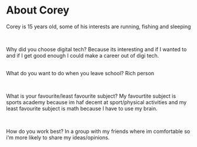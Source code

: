 <h1>About Corey</h1>
<p> Corey is 15 years old, some of his interests are running, fishing and sleeping </p>
<br>
<p>Why did you choose digital tech? Because its interesting and if I wanted to and if I get good enough I could make a career out of digi tech.</p>
<br
<p>What do you want to do when you leave school? Rich person</p>
<br>
<p>What is your favourite/least favourite subject? My favourtite subject is sports academy because im haf decent at sport/physical activities and my least favourite subject is math because I have to use my brain.</p>
<br>
<p>How do you work best? In a group with my friends where im comfortable so i'm more likely to share my ideas/opinions.</p>

<!--
**Coreywscw/Coreywscw** is a ✨ _special_ ✨ repository because its `README.md` (this file) appears on your GitHub profile.

Here are some ideas to get you started:

- 🔭 I’m currently working on ...
- 🌱 I’m currently learning ...
- 👯 I’m looking to collaborate on ...
- 🤔 I’m looking for help with ...
- 💬 Ask me about ...
- 📫 How to reach me: ...
- 😄 Pronouns: ...
- ⚡ Fun fact: ...
-->
